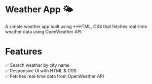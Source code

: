# Weather App 🌤️  

A simple weather app built using **HTML, CSS that fetches real-time weather data using OpenWeather API.

# Features  
✅ Search weather by city name  
✅ Responsive UI with HTML & CSS  
✅ Fetches real-time data from OpenWeather API 
